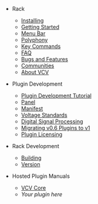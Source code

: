 
- Rack
	- [Installing](/Installing)
	- [Getting Started](/GettingStarted)
	- [Menu Bar](/MenuBar)
	- [Polyphony](/Polyphony)
	- [Key Commands](/KeyCommands)
	- [FAQ](/FAQ)
	- [Bugs and Features](/Issues)
	- [Communities](/Communities)
	- [About VCV](/About)

- Plugin Development
	- [Plugin Development Tutorial](/PluginDevelopmentTutorial)
	- [Panel](/Panel)
	- [Manifest](/Manifest)
	- [Voltage Standards](/VoltageStandards)
	- [Digital Signal Processing](/DSP)
	- [Migrating v0.6 Plugins to v1](/Migrate1)
	- [Plugin Licensing](/PluginLicensing)

- Rack Development
	- [Building](/Building)
	- [Version](/Version)

- Hosted Plugin Manuals
	- [VCV Core](/Core)
	- *Your plugin here*
